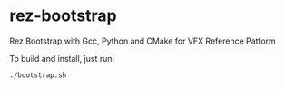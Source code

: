 # rez-bootstrap
Rez Bootstrap with Gcc, Python and CMake for VFX Reference Patform

To build and install, just run:
```
./bootstrap.sh

```
